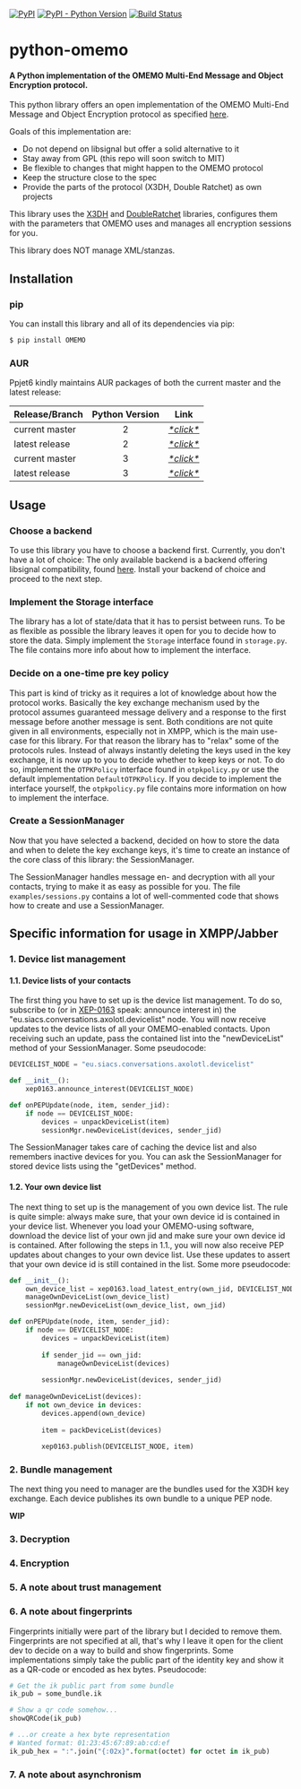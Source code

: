 [![PyPI](https://img.shields.io/pypi/v/OMEMO.svg)](https://pypi.org/project/OMEMO/)
[![PyPI - Python Version](https://img.shields.io/pypi/pyversions/OMEMO.svg)](https://pypi.org/project/OMEMO/)
[![Build Status](https://travis-ci.org/Syndace/python-omemo.svg?branch=master)](https://travis-ci.org/Syndace/python-omemo)

# python-omemo
#### A Python implementation of the OMEMO Multi-End Message and Object Encryption protocol.

This python library offers an open implementation of the OMEMO Multi-End Message and Object Encryption protocol as specified [here](https://xmpp.org/extensions/xep-0384.html).

Goals of this implementation are:
- Do not depend on libsignal but offer a solid alternative to it
- Stay away from GPL (this repo will soon switch to MIT)
- Be flexible to changes that might happen to the OMEMO protocol
- Keep the structure close to the spec
- Provide the parts of the protocol (X3DH, Double Ratchet) as own projects

This library uses the [X3DH](https://github.com/Syndace/python-x3dh) and [DoubleRatchet](https://github.com/Syndace/python-doubleratchet) libraries, configures them with the parameters that OMEMO uses and manages all encryption sessions for you.

This library does NOT manage XML/stanzas.

## Installation

### pip

You can install this library and all of its dependencies via pip:

```Bash
$ pip install OMEMO
```

### AUR

Ppjet6 kindly maintains AUR packages of both the current master and the latest release:

| Release/Branch | Python Version | Link                                                                         |
|:-------------- |:--------------:|:----------------------------------------------------------------------------:|
| current master | 2              | [*\*click\**](https://aur.archlinux.org/packages/python2-omemo-syndace/)     |
| latest release | 2              | [*\*click\**](https://aur.archlinux.org/packages/python2-omemo-syndace-git/) |
| current master | 3              | [*\*click\**](https://aur.archlinux.org/packages/python-omemo-syndace/)      |
| latest release | 3              | [*\*click\**](https://aur.archlinux.org/packages/python-omemo-syndace-git/)  |

## Usage

### Choose a backend

To use this library you have to choose a backend first. Currently, you don't have a lot of choice: The only available backend is a backend offering libsignal compatibility, found [here](https://github.com/Syndace/python-omemo-backend-signal). Install your backend of choice and proceed to the next step.

### Implement the Storage interface

The library has a lot of state/data that it has to persist between runs. To be as flexible as possible the library leaves it open for you to decide how to store the data. Simply implement the `Storage` interface found in `storage.py`. The file contains more info about how to implement the interface.

### Decide on a one-time pre key policy

This part is kind of tricky as it requires a lot of knowledge about how the protocol works. Basically the key exchange mechanism used by the protocol assumes guaranteed message delivery and a response to the first message before another message is sent. Both conditions are not quite given in all environments, especially not in XMPP, which is the main use-case for this library. For that reason the library has to "relax" some of the protocols rules. Instead of always instantly deleting the keys used in the key exchange, it is now up to you to decide whether to keep keys or not. To do so, implement the `OTPKPolicy` interface found in `otpkpolicy.py` or use the default implementation `DefaultOTPKPolicy`. If you decide to implement the interface yourself, the `otpkpolicy.py` file contains more information on how to implement the interface.

### Create a SessionManager

Now that you have selected a backend, decided on how to store the data and when to delete the key exchange keys, it's time to create an instance of the core class of this library: the SessionManager.

The SessionManager handles message en- and decryption with all your contacts, trying to make it as easy as possible for you. The file `examples/sessions.py` contains a lot of well-commented code that shows how to create and use a SessionManager.

## Specific information for usage in XMPP/Jabber

### 1. Device list management

#### 1.1. Device lists of your contacts

The first thing you have to set up is the device list management. To do so, subscribe to (or in [XEP-0163](https://xmpp.org/extensions/xep-0163.html) speak: announce interest in) the "eu.siacs.conversations.axolotl.devicelist" node. You will now receive updates to the device lists of all your OMEMO-enabled contacts. Upon receiving such an update, pass the contained list into the "newDeviceList" method of your SessionManager. Some pseudocode:
```Python
DEVICELIST_NODE = "eu.siacs.conversations.axolotl.devicelist"

def __init__():
    xep0163.announce_interest(DEVICELIST_NODE)

def onPEPUpdate(node, item, sender_jid):
    if node == DEVICELIST_NODE:
        devices = unpackDeviceList(item)
        sessionMgr.newDeviceList(devices, sender_jid)
```
The SessionManager takes care of caching the device list and also remembers inactive devices for you. You can ask the SessionManager for stored device lists using the "getDevices" method.

#### 1.2. Your own device list

The next thing to set up is the management of you own device list. The rule is quite simple: always make sure, that your own device id is contained in your device list. Whenever you load your OMEMO-using software, download the device list of your own jid and make sure your own device id is contained. After following the steps in 1.1., you will now also receive PEP updates about changes to your own device list. Use these updates to assert that your own device id is still contained in the list. Some more pseudocode:
```Python
def __init__():
    own_device_list = xep0163.load_latest_entry(own_jid, DEVICELIST_NODE)
    manageOwnDeviceList(own_device_list)
    sessionMgr.newDeviceList(own_device_list, own_jid)

def onPEPUpdate(node, item, sender_jid):
    if node == DEVICELIST_NODE:
        devices = unpackDeviceList(item)
        
        if sender_jid == own_jid:
            manageOwnDeviceList(devices)
        
        sessionMgr.newDeviceList(devices, sender_jid)
            
def manageOwnDeviceList(devices):
    if not own_device in devices:
        devices.append(own_device)
        
        item = packDeviceList(devices)
        
        xep0163.publish(DEVICELIST_NODE, item)
```

### 2. Bundle management

The next thing you need to manager are the bundles used for the X3DH key exchange. Each device publishes its own bundle to a unique PEP node.

**WIP**

### 3. Decryption

### 4. Encryption

### 5. A note about trust management

### 6. A note about fingerprints

Fingerprints initially were part of the library but I decided to remove them. Fingerprints are not specified at all, that's why I leave it open for the client dev to decide on a way to build and show fingerprints. Some implementations simply take the public part of the identity key and show it as a QR-code or encoded as hex bytes. Pseudocode:
```Python
# Get the ik public part from some bundle
ik_pub = some_bundle.ik

# Show a qr code somehow...
showQRCode(ik_pub)

# ...or create a hex byte representation
# Wanted format: 01:23:45:67:89:ab:cd:ef
ik_pub_hex = ":".join("{:02x}".format(octet) for octet in ik_pub)
```

### 7. A note about asynchronism
